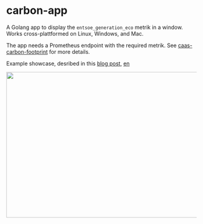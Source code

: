 # carbon-app

A Golang app to display the `entsoe_generation_eco` metrik in a window. Works cross-plattformed on Linux, Windows, and Mac.

The app needs a Prometheus endpoint with the required metrik. See [caas-carbon-footprint](https://github.com/caas-team/caas-carbon-footprint) for more details.

Example showcase, desribed in this [blog post](https://blog.eumel.de/2024/06/19/raspberry-pi-carbon-app.html), [en](https://blog.eumel.de/2024/06/19/raspberry-pi-carbon-app-en.html)

<img src="https://blog.eumel.de/images/2024-06-19_1.jpg" width="585" height="386"/>
